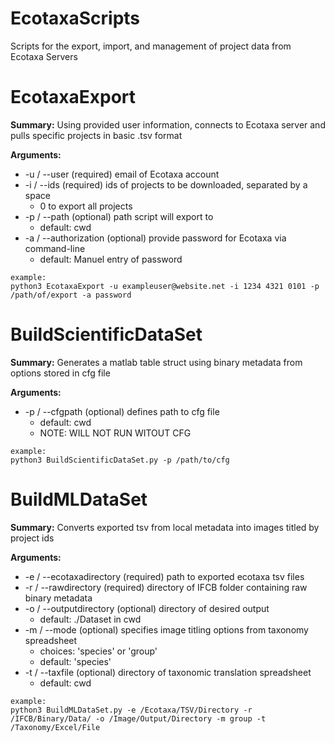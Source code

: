 # EcotaxaScripts
Scripts for the export, import, and management of project data from Ecotaxa Servers

# EcotaxaExport
**Summary:**
Using provided user information, connects to Ecotaxa server and pulls specific projects 
in basic .tsv format

**Arguments:**

* -u / --user           (required) email of Ecotaxa account
* -i / --ids            (required) ids of projects to be downloaded, separated by a space
    - 0 to export all projects
* -p / --path           (optional) path script will export to
    - default: cwd
* -a / --authorization  (optional) provide password for Ecotaxa via command-line
    - default: Manuel entry of password
```
example:
python3 EcotaxaExport -u exampleuser@website.net -i 1234 4321 0101 -p /path/of/export -a password
```

# BuildScientificDataSet
**Summary:**
Generates a matlab table struct using binary metadata from options stored in cfg file

**Arguments:**
* -p / --cfgpath (optional) defines path to cfg file
    - default: cwd
    - NOTE: WILL NOT RUN WITOUT CFG

```
example:
python3 BuildScientificDataSet.py -p /path/to/cfg
```

# BuildMLDataSet
**Summary:**
Converts exported tsv from local metadata into images titled by project ids

**Arguments:**
* -e / --ecotaxadirectory (required) path to exported ecotaxa tsv files
* -r / --rawdirectory (required) directory of IFCB folder containing raw binary metadata
* -o / --outputdirectory (optional) directory of desired output
    - default: ./Dataset in cwd
* -m / --mode (optional) specifies image titling options from taxonomy spreadsheet
    - choices: 'species' or 'group'
    - default: 'species'
* -t / --taxfile (optional) directory of taxonomic translation spreadsheet
    - default: cwd
    
```
example:
python3 BuildMLDataSet.py -e /Ecotaxa/TSV/Directory -r /IFCB/Binary/Data/ -o /Image/Output/Directory -m group -t /Taxonomy/Excel/File
```